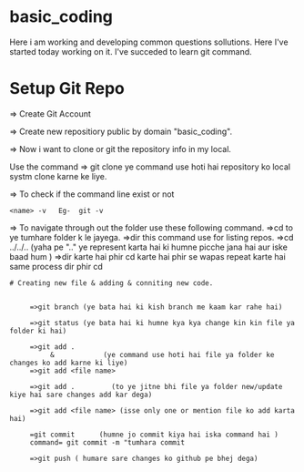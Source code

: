 # basic_coding
Here i am working and developing common questions sollutions.
Here I've started today working on it.
I've succeded to learn git command.




#

Setup Git Repo
==============


=> Create Git Account

=> Create new repositiory public by domain "basic_coding".

=> Now i want to clone or git the repository info in my local.

Use the command => git clone <repo link>
                   ye command use hoti hai repository ko local systm clone karne ke liye.

=> To check if the command line exist or not
    
    <name> -v   Eg-  git -v


=> To navigate through out the folder use these following command.
    =>cd <floder name >  to ye tumhare folder k le jayega.
    =>dir  this command use for listing repos.
    =>cd ../../.. (yaha pe ".." ye represent karta hai ki humne picche jana hai aur iske baad hum ) 
    =>dir karte hai phir cd <file name> karte hai phir se wapas repeat karte hai same process dir phir cd <file name>



    # Creating new file & adding & conniting new code.
         

         =>git branch (ye bata hai ki kish branch me kaam kar rahe hai)

         =>git status (ye bata hai ki humne kya kya change kin kin file ya folder ki hai)

         =>git add .
              &            (ye command use hoti hai file ya folder ke changes ko add karne ki liye)
         =>git add <file name>

         =>git add .         (to ye jitne bhi file ya folder new/update kiye hai sare changes add kar dega)

         =>git add <file name> (isse only one or mention file ko add karta hai)

         =git commit      (humne jo commit kiya hai iska command hai )
         command= git commit -m "tumhara commit

         =>git push ( humare sare changes ko github pe bhej dega)     
